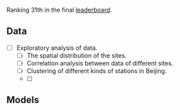 Ranking 31th in the final [leaderboard](https://biendata.com/competition/kdd_2018/ranking_list/).

## Data

- [ ] Exploratory analysis of data.
  - [ ] The spatial distribution of the sites.
  - [ ] Correlation analysis between data of different sites.
  - [ ] Clustering of different kinds of stations in Beijing.
  - [ ] 





## Models




